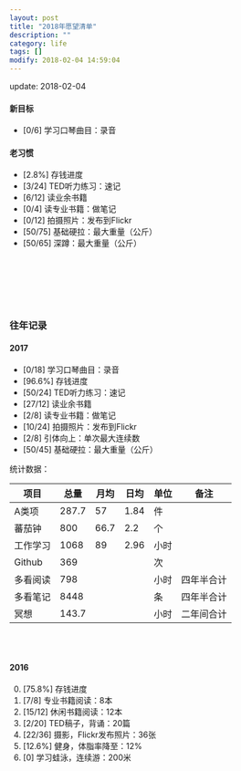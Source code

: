```yaml
---
layout: post
title: "2018年愿望清单"
description: ""
category: life
tags: []
modify: 2018-02-04 14:59:04
---
```


update: 2018-02-04


#### 新目标

+ [0/6] 学习口琴曲目：录音

#### 老习惯

+ [2.8%] 存钱进度
+ [3/24] TED听力练习：速记
+ [6/12] 读业余书籍
+ [0/4] 读专业书籍：做笔记
+ [0/12] 拍摄照片：发布到Flickr
+ [50/75] 基础硬拉：最大重量（公斤）
+ [50/65] 深蹲：最大重量（公斤）

<br />
<br />
<br />
<br />
<br />

### 往年记录


#### 2017

+ [0/18] 学习口琴曲目：录音
+ [96.6%] 存钱进度
+ [50/24] TED听力练习：速记
+ [27/12] 读业余书籍
+ [2/8] 读专业书籍：做笔记
+ [10/24] 拍摄照片：发布到Flickr
+ [2/8] 引体向上：单次最大连续数
+ [50/45] 基础硬拉：最大重量（公斤）

统计数据：

项目 | 总量 | 月均 | 日均 | 单位 | 备注
-----|------|------|------|------|----
A类项 | 287.7 | 57 | 1.84 | 件   |
蕃茄钟 | 800 | 66.7 | 2.2 | 个   |
工作学习 | 1068 | 89 | 2.96 | 小时|
Github | 369 |     |      | 次   |
多看阅读| 798 |    |      | 小时 | 四年半合计
多看笔记| 8448 |    |     | 条   | 四年半合计
冥想  | 143.7 |    |      | 小时 | 二年间合计

<br />
<br />

#### 2016

0. [75.8%] 存钱进度
1. [7/8] 专业书籍阅读：8本
2. [15/12] 休闲书籍阅读：12本
4. [2/20] TED稿子，背诵：20篇
5. [22/36] 摄影，Flickr发布照片：36张
3. [12.6%] 健身，体脂率降至：12%
6. [0] 学习蛙泳，连续游：200米
